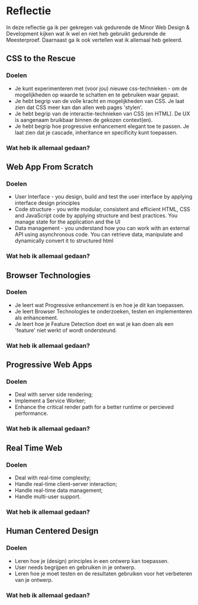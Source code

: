 # Reflectie

In deze reflectie ga ik per gekregen vak gedurende de Minor Web Design & Development kijken wat ik wel en niet heb gebruikt gedurende de Meesterproef. Daarnaast ga ik ook vertellen wat ik allemaal heb geleerd.

## CSS to the Rescue

### Doelen

- Je kunt experimenteren met (voor jou) nieuwe css-technieken - om de mogelijkheden op waarde te schatten en te gebruiken waar gepast.
- Je hebt begrip van de volle kracht en mogelijkheden van CSS. Je laat zien dat CSS meer kan dan allen web pages 'stylen'.
- Je hebt begrip van de interactie-technieken van CSS (en HTML). De UX is aangenaam bruikbaar binnen de gekozen context(en).
- Je hebt begrip hoe progressive enhancement elegant toe te passen. Je laat zien dat je cascade, inheritance en specificity kunt toepassen.

### Wat heb ik allemaal gedaan?

## Web App From Scratch

### Doelen

- User Interface - you design, build and test the user interface by applying interface design principles
- Code structure - you write modular, consistent and efficient HTML, CSS and JavaScript code by applying structure and best practices. You manage state for the application and the UI
- Data management - you understand how you can work with an external API using asynchronous code. You can retrieve data, manipulate and dynamically convert it to structured html

### Wat heb ik allemaal gedaan?

## Browser Technologies

### Doelen

- Je leert wat Progressive enhancement is en hoe je dit kan toepassen.
- Je leert Browser Technologies te onderzoeken, testen en implementeren als enhancement.
- Je leert hoe je Feature Detection doet en wat je kan doen als een 'feature' niet werkt of wordt ondersteund.

### Wat heb ik allemaal gedaan?

## Progressive Web Apps

### Doelen

- Deal with server side rendering;
- Implement a Service Worker;
- Enhance the critical render path for a better runtime or percieved performance.

### Wat heb ik allemaal gedaan?

## Real Time Web

### Doelen

- Deal with real-time complexity;
- Handle real-time client-server interaction;
- Handle real-time data management;
- Handle multi-user support.

### Wat heb ik allemaal gedaan?

## Human Centered Design

### Doelen

- Leren hoe je (design) principles in een ontwerp kan toepassen.
- User needs begrijpen en gebruiken in je ontwerp.
- Leren hoe je moet testen en de resultaten gebruiken voor het verbeteren van je ontwerp.

### Wat heb ik allemaal gedaan?
